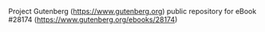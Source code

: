Project Gutenberg (https://www.gutenberg.org) public repository for eBook #28174 (https://www.gutenberg.org/ebooks/28174)
